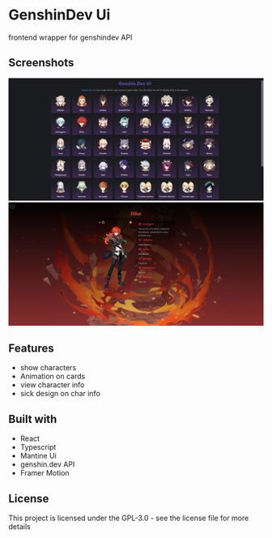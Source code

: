 # GenshinDev Ui

frontend wrapper for genshindev API
## Screenshots
<p align="center">
  <img src="ss/1.png" >
   <img src="ss/2.png" >
</p>

## Features

- show characters
- Animation on cards
- view character info
- sick design on char info


## Built with

- React
- Typescript
- Mantine Ui
- genshin.dev API
- Framer Motion

## License

This project is licensed under the GPL-3.0 - see the license file for more details
